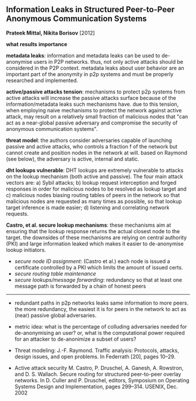 ## Information Leaks in Structured Peer-to-Peer Anonymous Communication Systems
**Prateek Mittal, Nikita Borisov** [2012]

**what**
**results**
**importance**

**metadata leaks**: information and metadata leaks can be used to de-anonymise users in P2P networks. thus, not only active attacks should be considered in the P2P context. metadata leaks about user behavior are an important part of the anonymity in p2p systems and must be properly researched and implemented.

**active/passive attacks tension**: mechanisms to protect p2p systems from active attacks will increase the passive attacks surface because of the information/metadata leaks such mechanisms have. due to this tension, when employing naive mechanisms to protect the network against active attack, may result on a relatively small fraction of malicious nodes that "can  act as a near-global passive adversary and compromise the security of anonymous communication systems".

**threat model**: the authors consider adversaries capable of launching passive and active attacks, who controls a fraction f of the network but cannot create and position nodes in the network at will. based on Raymond (see below), the adversary is active, internal and static.

**dht lookups vulnerable**: DHT lookups are extremely vulnerable to attacks on the lookup mechanism (both active and passive). The four main attack vectors are: a) Sybil attacks; b) lookup request interception and forged responses in order for malicious nodes to be resolved as lookup target and c) malicious nodes biasing routing tables of peers in the network so that malicious nodes are requested as many times as possible, so that lookup target inference is made easier; d) listening and correlating network requests.

**Castro, et al. secure lookup mechanisms**: these mechanisms aim at ensuring that the lookup response returns the actual closest node to the target. the downsides of these mechanisms are relying on central authority (PKI) and large information leaked which makes it easier to de-anonymise lookup initiators.

- *secure node ID assignment*: (Castro et al.) each node is issued a certificate controlled by a PKI which limits the amount of issued certs.
- *secure routing table maintenance*
- *secure lookups/message forwarding*: redundancy so that at least one message path is forwarded by a chain of honest peers 



---

- redundant paths in p2p networks leaks same information to more peers. the more redundancy, the easiest it is for peers in the network to act as (near) passive global adversaries.

- metric idea: what is the percentage of colluding adversaries needed for de-anonymising an user? or, what is the computational power required for an attacker to de-anonimize a subset of users? 

- Threat modeling: J.-F. Raymond. Traffic analysis: Protocols, attacks, design issues, and open problems. In Federrath [20], pages 10–29.

- Active attack security M. Castro, P. Druschel, A. Ganesh, A. Rowstron, and
D. S. Wallach. Secure routing for structured peer-to-peer overlay networks. In D. Culler and P. Druschel, editors, Symposium on Operating Systems Design and Implementation, pages 299–314. USENIX, Dec. 2002